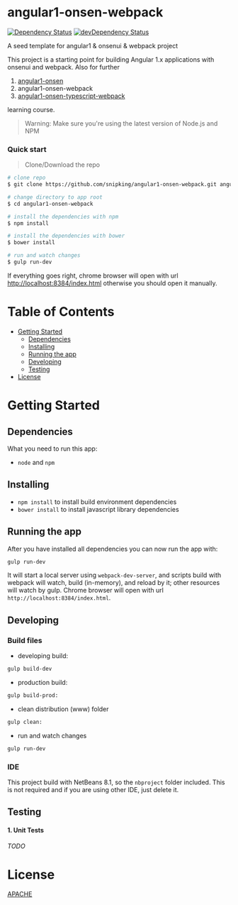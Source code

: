 # angular1-onsen-webpack

[![Dependency Status](https://david-dm.org/snipking/angular1-onsen-webpack/status.svg)](https://david-dm.org/snipking/angular1-onsen-webpack#info=dependencies) [![devDependency Status](https://david-dm.org/snipking/angular1-onsen-webpack/dev-status.svg)](https://david-dm.org/snipking/angular1-onsen-webpack#info=devDependencies)

A seed template for angular1 & onsenui & webpack project

This project is a starting point for building Angular 1.x applications with onsenui and webpack. Also for further

1. [angular1-onsen](https://github.com/snipking/angular1-onsen.git)  
2. angular1-onsen-webpack  
3. [angular1-onsen-typescript-webpack](https://github.com/snipking/angular1-onsen-typescript-webpack.git)  

learning course.

>Warning: Make sure you're using the latest version of Node.js and NPM

### Quick start

> Clone/Download the repo

```bash
# clone repo
$ git clone https://github.com/snipking/angular1-onsen-webpack.git angular1-onsen-webpack

# change directory to app root
$ cd angular1-onsen-webpack

# install the dependencies with npm
$ npm install

# install the dependencies with bower
$ bower install

# run and watch changes
$ gulp run-dev
```

If everything goes right, chrome browser will open with url [http://localhost:8384/index.html](http://localhost:8384/index.html)
otherwise you should open it manually.

# Table of Contents

* [Getting Started](#getting-started)
    * [Dependencies](#dependencies)
    * [Installing](#installing)
    * [Running the app](#running-the-app)
    * [Developing](#developing)
    * [Testing](#testing)
* [License](#license)

# Getting Started

## Dependencies

What you need to run this app:
* `node` and `npm`

## Installing

* `npm install` to install build environment dependencies
* `bower install` to install javascript library dependencies

## Running the app

After you have installed all dependencies you can now run the app with:
```bash
gulp run-dev
```

It will start a local server using `webpack-dev-server`, and scripts build with webpack will watch, build (in-memory), and reload by it; other resources will watch by gulp. Chrome browser will open with url `http://localhost:8384/index.html`.

## Developing

### Build files

* developing build:
```bash
gulp build-dev
```
* production build:
```bash
gulp build-prod:
```
* clean distribution (www) folder
```bash
gulp clean:
```
* run and watch changes
```bash
gulp run-dev
```

### IDE

This project build with NetBeans 8.1, so the `nbproject` folder included. This is not required and if you are using other IDE, just delete it.

## Testing

#### 1. Unit Tests

_TODO_

# License

[APACHE](/LICENSE)
